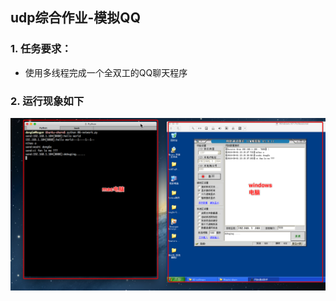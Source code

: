 ## udp综合作业-模拟QQ
### 1. 任务要求：
+ 使用多线程完成一个全双工的QQ聊天程序

### 2. 运行现象如下

![alt文本](Images/Snip20160901_78.png "Title")
